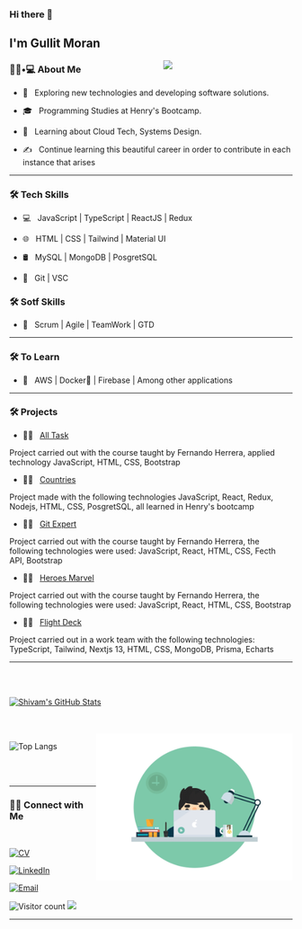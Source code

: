### Hi there 👋<h2> I'm Gullit Moran</h2>

<img align='right' src="https://media.giphy.com/media/M9gbBd9nbDrOTu1Mqx/giphy.gif" width="230">

<h3> 👨🏻•💻 About Me </h3>



- 🤔 &nbsp; Exploring new technologies and developing software solutions.

- 🎓 &nbsp; Programming Studies at Henry's Bootcamp.

- 🌱 &nbsp; Learning about Cloud Tech, Systems Design.

- ✍️ &nbsp; Continue learning this beautiful career in order to contribute in each instance that arises

<hr/>

<h3>🛠 Tech Skills</h3>



- 💻 &nbsp;  JavaScript | TypeScript | ReactJS | Redux 

- 🌐 &nbsp; HTML | CSS | Tailwind | Material UI

- 🛢 &nbsp; MySQL | MongoDB | PosgretSQL

- 🔧 &nbsp; Git | VSC


<h3>🛠 Sotf Skills</h3>

- 🔧 &nbsp; Scrum | Agile | TeamWork | GTD

<hr/>



<h3>🛠 To Learn</h3>

- 🔧 &nbsp; AWS | Docker🐳 | Firebase | Among other applications

<hr/>



<h3>🛠 Projects</h3>

- 🧑‍💻 &nbsp; <a href="https://morangullit.github.io/Todo-Tarea-js/" target="_blank">All Task </a>

<p> Project carried out with the course taught by Fernando Herrera, applied technology JavaScript, HTML, CSS, Bootstrap</p>

- 🧑‍💻 &nbsp; <a href="https://countriesmoran.netlify.app/" target="_blank">Countries </a>

<p> Project made with the following technologies JavaScript, React, Redux, Nodejs, HTML, CSS, PosgretSQL, all learned in Henry's bootcamp</p>

- 🧑‍💻 &nbsp; <a href="https://gitexpertmoran.netlify.app/" target="_blank">Git Expert </a>

<p> Project carried out with the course taught by Fernando Herrera, the following technologies were used: JavaScript, React, HTML, CSS, Fecth API, Bootstrap</p>

- 🧑‍💻 &nbsp; <a href="https://heroesmarvelmoran.netlify.app/login" target="_blank">Heroes Marvel </a>

<p> Project carried out with the course taught by Fernando Herrera, the following technologies were used: JavaScript, React, HTML, CSS, Bootstrap</p>

- 🧑‍💻 &nbsp; <a href="https://flight-deck-ten.vercel.app/" target="_blank">Flight Deck </a>

<p> Project carried out in a work team with the following technologies: TypeScript, Tailwind, Nextjs 13, HTML, CSS, MongoDB, Prisma, Echarts</p>

<hr/>



<br/><br/>

[![Shivam's GitHub Stats](https://github-readme-stats.vercel.app/api?username=morangullit&show_icons=true)](https://github.com/morangullit)

<br/>

<br/>

<img src="https://github.com/nirala69/nirala69/blob/master/70804f7e25b11f29db904f2fa7b4cd9d.gif" width="350" align='right'>

![Top Langs](https://github-readme-stats.vercel.app/api/top-langs/?username=morangullit&show_icons=true)

<br><br>



<hr/>



<h3> 🤝🏻 Connect with Me </h3>

<br/>



<p align="center">


<a href="https://cv-moran.netlify.app/"><img alt="CV" src="https://img.shields.io/badge/CV-Gullit%20Moran-blue?style=flat-square"></a>

<a href="https://www.linkedin.com/in/gullit-enrique-moran-escobar-731272a5/"><img alt="LinkedIn" src="https://img.shields.io/badge/LinkedIn-Gullit%20Moran-blue?style=flat-square&logo=linkedin"></a>

<a href="mailto:gullitmoran@gmail.com"><img alt="Email" src="https://img.shields.io/badge/Email-gullitmoran@gmail.com-blue?style=flat-square&logo=gmail"></a>

</p>





![Visitor count](https://visitor-badge.laobi.icu/badge?page_id=morangullit.morangullit)   <img src="https://media.giphy.com/media/dxn6fRlTIShoeBr69N/giphy.gif" width="30">





<hr>



